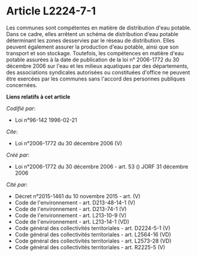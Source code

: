 # Article L2224-7-1

Les communes sont compétentes en matière de distribution d'eau potable. Dans ce cadre, elles arrêtent un schéma de
distribution d'eau potable déterminant les zones desservies par le réseau de distribution. Elles peuvent également assurer la
production d'eau potable, ainsi que son transport et son stockage. Toutefois, les compétences en matière d'eau potable
assurées à la date de publication de la loi n° 2006-1772 du 30 décembre 2006 sur l'eau et les milieux aquatiques par des
départements, des associations syndicales autorisées ou constituées d'office ne peuvent être exercées par les communes sans
l'accord des personnes publiques concernées.

**Liens relatifs à cet article**

_Codifié par_:

  - Loi n°96-142 1996-02-21

_Cite_:

  - Loi n°2006-1772 du 30 décembre 2006 (V)

_Créé par_:

  - Loi n°2006-1772 du 30 décembre 2006 - art. 53 () JORF 31 décembre 2006

_Cité par_:

  - Décret n°2015-1461 du 10 novembre 2015 - art. (V)
  - Code de l'environnement - art. D213-48-14-1 (V)
  - Code de l'environnement - art. D213-74-1 (V)
  - Code de l'environnement - art. L213-10-9 (V)
  - Code de l'environnement - art. L213-14-1 (VD)
  - Code général des collectivités territoriales - art. D2224-5-1 (V)
  - Code général des collectivités territoriales - art. L2564-16 (VD)
  - Code général des collectivités territoriales - art. L2573-28 (VD)
  - Code général des collectivités territoriales - art. R2225-5 (V)
